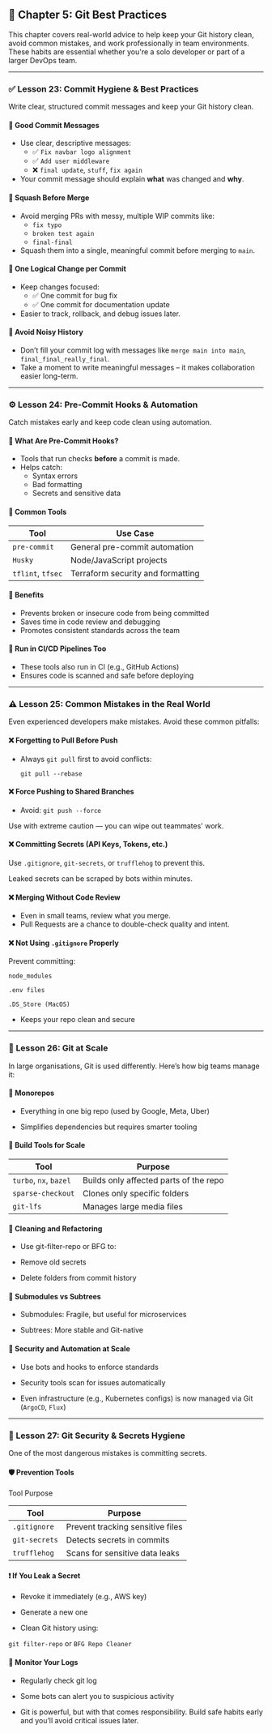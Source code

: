 ## 🧠 Chapter 5: Git Best Practices

This chapter covers real-world advice to help keep your Git history clean, avoid common mistakes, and work professionally in team environments. These habits are essential whether you're a solo developer or part of a larger DevOps team.

---

### ✅ Lesson 23: Commit Hygiene & Best Practices

Write clear, structured commit messages and keep your Git history clean.

#### 🔹 Good Commit Messages
- Use clear, descriptive messages:
  - ✅ `Fix navbar logo alignment`
  - ✅ `Add user middleware`
  - ❌ `final update`, `stuff`, `fix again`
- Your commit message should explain **what** was changed and **why**.

#### 🔹 Squash Before Merge
- Avoid merging PRs with messy, multiple WIP commits like:
  - `fix typo`
  - `broken test again`
  - `final-final`
- Squash them into a single, meaningful commit before merging to `main`.

#### 🔹 One Logical Change per Commit
- Keep changes focused:
  - ✅ One commit for bug fix
  - ✅ One commit for documentation update
- Easier to track, rollback, and debug issues later.

#### 🔹 Avoid Noisy History
- Don’t fill your commit log with messages like `merge main into main`, `final_final_really_final`.
- Take a moment to write meaningful messages – it makes collaboration easier long-term.

---

### ⚙️ Lesson 24: Pre-Commit Hooks & Automation

Catch mistakes early and keep code clean using automation.

#### 🔹 What Are Pre-Commit Hooks?
- Tools that run checks **before** a commit is made.
- Helps catch:
  - Syntax errors
  - Bad formatting
  - Secrets and sensitive data

#### 🔹 Common Tools
| Tool        | Use Case            |
|-------------|---------------------|
| `pre-commit` | General pre-commit automation |
| `Husky`      | Node/JavaScript projects      |
| `tflint`, `tfsec` | Terraform security and formatting  |

#### 🔹 Benefits
- Prevents broken or insecure code from being committed
- Saves time in code review and debugging
- Promotes consistent standards across the team

#### 🔹 Run in CI/CD Pipelines Too
- These tools also run in CI (e.g., GitHub Actions)
- Ensures code is scanned and safe before deploying

---

### ⚠️ Lesson 25: Common Mistakes in the Real World

Even experienced developers make mistakes. Avoid these common pitfalls:

#### ❌ Forgetting to Pull Before Push

- Always `git pull` first to avoid conflicts:
  
  `git pull --rebase`

#### ❌ Force Pushing to Shared Branches

- Avoid: `git push --force`
  
Use with extreme caution — you can wipe out teammates' work.

#### ❌ Committing Secrets (API Keys, Tokens, etc.)
Use `.gitignore`, `git-secrets`, or `trufflehog` to prevent this.

Leaked secrets can be scraped by bots within minutes.

#### ❌ Merging Without Code Review
- Even in small teams, review what you merge.
- Pull Requests are a chance to double-check quality and intent.

#### ❌ Not Using `.gitignore` Properly
Prevent committing:

`node_modules`

`.env files`

`.DS_Store (MacOS)`

- Keeps your repo clean and secure

---

### 🧱 Lesson 26: Git at Scale

In large organisations, Git is used differently. Here’s how big teams manage it:

#### 🔹 Monorepos

- Everything in one big repo (used by Google, Meta, Uber)

- Simplifies dependencies but requires smarter tooling

#### 🔹 Build Tools for Scale

| Tool                   | Purpose                                |
|------------------------|----------------------------------------|
| `turbo`, `nx`, `bazel` | Builds only affected parts of the repo |
| `sparse-checkout`      | Clones only specific folders           |
| `git-lfs`              | Manages large media files              |


#### 🔹 Cleaning and Refactoring

- Use git-filter-repo or BFG to:

- Remove old secrets

- Delete folders from commit history

#### 🔹 Submodules vs Subtrees

- Submodules: Fragile, but useful for microservices

- Subtrees: More stable and Git-native

#### 🔹 Security and Automation at Scale

- Use bots and hooks to enforce standards

- Security tools scan for issues automatically

- Even infrastructure (e.g., Kubernetes configs) is now managed via Git (`ArgoCD`, `Flux`)

---

### 🔐 Lesson 27: Git Security & Secrets Hygiene

One of the most dangerous mistakes is committing secrets.

#### 🛡️ Prevention Tools

Tool	Purpose

| Tool          | Purpose                          |
| ------------- | -------------------------------- |
| `.gitignore`  | Prevent tracking sensitive files |
| `git-secrets` | Detects secrets in commits       |
| `trufflehog`  | Scans for sensitive data leaks   |


#### ❗ If You Leak a Secret

- Revoke it immediately (e.g., AWS key)

- Generate a new one

- Clean Git history using:

`git filter-repo` or `BFG Repo Cleaner`

#### 🔎 Monitor Your Logs

- Regularly check git log

- Some bots can alert you to suspicious activity

- Git is powerful, but with that comes responsibility. Build safe habits early and you’ll avoid critical issues later.
